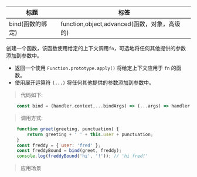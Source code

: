 |  标题   | 标签  |
|  ----  | ----  |
| bind(函数的绑定) | function,object,advanced(函数，对象，高级的) |

创建一个函数，该函数使用给定的上下文调用`fn`，可选地将任何其他提供的参数添加到参数中。

* 返回一个使用 `Function.prototype.apply()` 将给定上下文应用于 `fn` 的函数。
* 使用展开运算符 `(...)` 将任何其他提供的参数添加到参数中。

> 代码如下:

```js
    const bind = (handler,context,...bindArgs) => (...args) => handler.apply(context,[...bindArgs,...args]);
```

> 调用方式:

```js
    function greet(greeting, punctuation) {
        return greeting + ' ' + this.user + punctuation;
    }
    const freddy = { user: 'fred' };
    const freddyBound = bind(greet, freddy);
    console.log(freddyBound('hi', '!')); // 'hi fred!'
```

> 应用场景